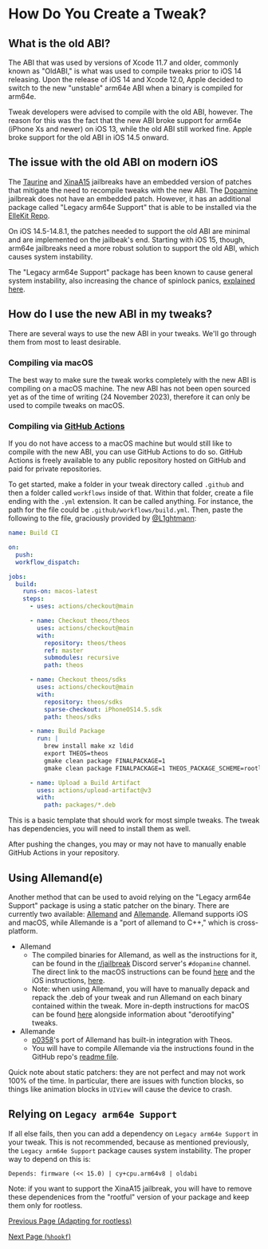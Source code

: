 # How Do You Create a Tweak?

## What is the old ABI?
The ABI that was used by versions of Xcode 11.7 and older, commonly known as "OldABI," is what was used to compile tweaks prior to iOS 14 releasing. Upon the release of iOS 14 and Xcode 12.0, Apple decided to switch to the new "unstable" arm64e ABI when a binary is compiled for arm64e.

Tweak developers were advised to compile with the old ABI, however. The reason for this was the fact that the new ABI broke support for arm64e (iPhone Xs and newer) on iOS 13, while the old ABI still worked fine. Apple broke support for the old ABI in iOS 14.5 onward.

## The issue with the old ABI on modern iOS
The [Taurine](https://taurine.app) and [XinaA15](https://github.com/NotDarkn/XinaA15) jailbreaks have an embedded version of patches that mitigate the need to recompile tweaks with the new ABI. The [Dopamine](https://ellekit.space/Dopamine) jailbreak does not have an embedded patch. However, it has an additional package called "Legacy arm64e Support" that is able to be installed via the [ElleKit Repo](https://ellekit.space).

On iOS 14.5-14.8.1, the patches needed to support the old ABI are minimal and are implemented on the jailbeak's end. Starting with iOS 15, though, arm64e jailbreaks need a more robust solution to support the old ABI, which causes system instability.

The "Legacy arm64e Support" package has been known to cause general system instability, also increasing the chance of spinlock panics, [explained here](https://github.com/opa334/Dopamine/issues/274#issuecomment-1821038203).

## How do I use the new ABI in my tweaks?
There are several ways to use the new ABI in your tweaks. We'll go through them from most to least desirable.
### Compiling via macOS
The best way to make sure the tweak works completely with the new ABI is compiling on a macOS machine. The new ABI has not been open sourced yet as of the time of writing (24 November 2023), therefore it can only be used to compile tweaks on macOS.
### Compiling via [GitHub Actions](https://github.com/features/actions)
If you do not have access to a macOS machine but would still like to compile with the new ABI, you can use GitHub Actions to do so. GitHub Actions is freely available to any public repository hosted on GitHub and paid for private repositories.

To get started, make a folder in your tweak directory called `.github` and then a folder called `workflows` inside of that. Within that folder, create a file ending with the `.yml` extension. It can be called anything. For instance, the path for the file could be `.github/workflows/build.yml`. Then, paste the following to the file, graciously provided by [@L1ghtmann](https://github.com/L1ghtmann):
```yml
name: Build CI

on:
  push:
  workflow_dispatch:

jobs:
  build:
    runs-on: macos-latest
    steps:
      - uses: actions/checkout@main

      - name: Checkout theos/theos
        uses: actions/checkout@main
        with:
          repository: theos/theos
          ref: master
          submodules: recursive
          path: theos

      - name: Checkout theos/sdks
        uses: actions/checkout@main
        with:
          repository: theos/sdks
          sparse-checkout: iPhoneOS14.5.sdk
          path: theos/sdks

      - name: Build Package
        run: |
          brew install make xz ldid
          export THEOS=theos
		  gmake clean package FINALPACKAGE=1
		  gmake clean package FINALPACKAGE=1 THEOS_PACKAGE_SCHEME=rootless

      - name: Upload a Build Artifact
        uses: actions/upload-artifact@v3
        with:
          path: packages/*.deb
```
This is a basic template that should work for most simple tweaks. The tweak has dependencies, you will need to install them as well.

After pushing the changes, you may or may not have to manually enable GitHub Actions in your repository.

## Using Allemand(e)
Another method that can be used to avoid relying on the "Legacy arm64e Support" package is using a static patcher on the binary. There are currently two available: [Allemand](https://github.com/evelyneee/Allemand) and [Allemande](https://github.com/p0358/allemande). Allemand supports iOS and macOS, while Allemande is a "port of allemand to C++," which is cross-platform.

- Allemand
  - The compiled binaries for Allemand, as well as the instructions for it, can be found in the [r/jailbreak](https://discord.com/jb) Discord server's `#dopamine` channel. The direct link to the macOS instructions can be found [here](https://discord.com/channels/349243932447604736/688126462066163756/1109535067493122198) and the iOS instructions, [here](https://discord.com/channels/349243932447604736/688126462066163756/1109533605392285836).
  - Note: when using Allemand, you will have to manually depack and repack the .deb of your tweak and run Allemand on each binary contained within the tweak. More in-depth instructions for macOS can be found [here](https://gist.github.com/NightwindDev/1c05464475b597231e0c6855d959d144) alongside information about "derootifying" tweaks.
- Allemande
  - [p0358](https://github.com/p0358)'s port of Allemand has built-in integration with Theos.
  - You will have to compile Allemande via the instructions found in the GitHub repo's [readme file](https://github.com/p0358/allemande/blob/master/README.md).

Quick note about static patchers: they are not perfect and may not work 100% of the time. In particular, there are issues with function blocks, so things like animation blocks in `UIView` will cause the device to crash.
## Relying on `Legacy arm64e Support`
If all else fails, then you can add a dependency on `Legacy arm64e Support` in your tweak. This is not recommended, because as mentioned previously, the `Legacy arm64e Support` package causes system instability. The proper way to depend on this is:
```
Depends: firmware (<< 15.0) | cy+cpu.arm64v8 | oldabi
```
Note: if you want to support the XinaA15 jailbreak, you will have to remove these dependenices from the "rootful" version of your package and keep them only for rootless.

[Previous Page (Adapting for rootless)](./rootless.md)

[Next Page (`%hookf`)](./hookf.md)